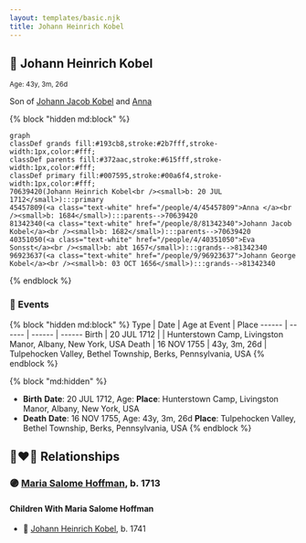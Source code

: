 ```yaml
---
layout: templates/basic.njk
title: Johann Heinrich Kobel
---
```

## 🔵 Johann Heinrich Kobel
<small>Age: 43y, 3m, 26d</small>

Son of [Johann Jacob Kobel](/people/8/81342340) and [Anna ](/people/4/45457809)

{% block "hidden md:block" %}
```mermaid
graph
classDef grands fill:#193cb8,stroke:#2b7fff,stroke-width:1px,color:#fff;
classDef parents fill:#372aac,stroke:#615fff,stroke-width:1px,color:#fff;
classDef primary fill:#007595,stroke:#00a6f4,stroke-width:1px,color:#fff;
70639420(Johann Heinrich Kobel<br /><small>b: 20 JUL 1712</small>):::primary
45457809(<a class="text-white" href="/people/4/45457809">Anna </a><br /><small>b: 1684</small>):::parents-->70639420
81342340(<a class="text-white" href="/people/8/81342340">Johann Jacob Kobel</a><br /><small>b: 1682</small>):::parents-->70639420
40351050(<a class="text-white" href="/people/4/40351050">Eva Sonsst</a><br /><small>b: abt 1657</small>):::grands-->81342340
96923637(<a class="text-white" href="/people/9/96923637">Johann George Kobel</a><br /><small>b: 03 OCT 1656</small>):::grands-->81342340
```
{% endblock %}

### 📆 Events

{% block "hidden md:block" %}
Type | Date | Age at Event | Place
------ | ------ | ------ | ------
Birth | 20 JUL 1712 |  | Hunterstown Camp, Livingston Manor, Albany, New York, USA
Death | 16 NOV 1755 | 43y, 3m, 26d | Tulpehocken Valley, Bethel Township, Berks, Pennsylvania, USA
{% endblock %}

{% block "md:hidden" %}
- **Birth**
**Date**: 20 JUL 1712, Age:
**Place**: Hunterstown Camp, Livingston Manor, Albany, New York, USA
- **Death**
**Date**: 16 NOV 1755, Age: 43y, 3m, 26d
**Place**: Tulpehocken Valley, Bethel Township, Berks, Pennsylvania, USA
{% endblock %}

## 👩‍❤️‍👨 Relationships

### 🟣 [Maria Salome Hoffman](/people/5/59188360), b. 1713

#### Children With Maria Salome Hoffman
* 🔵 [Johann Heinrich Kobel](/people/6/65601892), b. 1741